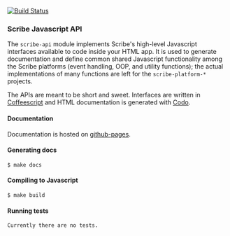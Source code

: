 [![Build Status](https://travis-ci.org/scribe-src/scribe-api.svg)](https://travis-ci.org/scribe-src/scribe-api)

### Scribe Javascript API

The `scribe-api` module implements Scribe's high-level Javascript interfaces available to code inside your HTML app. It is used to generate documentation and define common shared Javascript functionality among the Scribe platforms (event handling, OOP, and utility functions); the actual implementations of many functions are left for the `scribe-platform-*` projects.

The APIs are meant to be short and sweet. Interfaces are written in [Coffeescript](http://coffeescript.org/) and HTML documentation is generated with [Codo](https://github.com/coffeedoc/codo).

#### Documentation

Documentation is hosted on [github-pages](http://http://scribe-src.github.io/scribe-api/doc/).

#### Generating docs

    $ make docs

#### Compiling to Javascript

    $ make build

#### Running tests

    Currently there are no tests.
